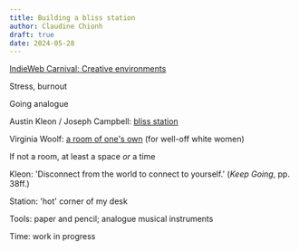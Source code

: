 ```yaml
---
title: Building a bliss station
author: Claudine Chionh
draft: true
date: 2024-05-28
---
```


[IndieWeb Carnival: Creative environments](https://hamatti.org/posts/indie-web-carnival-may-2024-creative-environments/)

Stress, burnout

Going analogue

Austin Kleon / Joseph Campbell: [bliss station](https://austinkleon.com/2016/07/21/the-bliss-station/)

Virginia Woolf: [a room of one's own](https://en.wikipedia.org/wiki/A_Room_of_One%27s_Own) (for well-off white women)

If not a room, at least a space *or* a time

Kleon: 'Disconnect from the world to connect to yourself.' (_Keep Going_, pp. 38ff.)

Station: 'hot' corner of my desk

Tools: paper and pencil; analogue musical instruments

Time: work in progress
